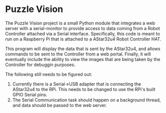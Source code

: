 # Puzzle Vision

The Puzzle Vision project is a small Python module that integrates a web server with a serial-monitor to provide access 
to data coming from a Robot Controller attached via a Serial interface. Specifically, this code is meant to run on a
Raspberry Pi that is attached to a AStar32u4 Robot Controller HAT. 

This program will display the data that is sent by the AStar32u4, and allows commands to be sent to the Controller
from a web portal. Finally, it will eventually include the ability to view the images that are being taken by
the Controller for debuggin purposes.

The following still needs to be figured out:

1. Currently there is a Serial->USB adapter that is connecting the AStar32u4 to the RPi. This needs to be changed to
use the RPi's built GPIO Serial pins.
2. The Serial Communication task should happen on a background thread, and data should be passed to the web server.
